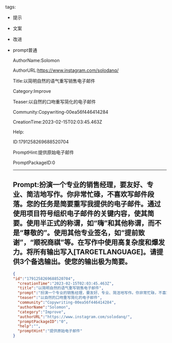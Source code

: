   tags: 
- 提示
- 文案
- 改进
- prompt普通

  AuthorName:Solomon

  AuthorURL:https://www.instagram.com/solodanq/

  Title:以简明自然的语气重写销售电子邮件

  Category:Improve

  Teaser:以自然的口吻重写简化的电子邮件

  Community:Copywriting-00ea56f446414284

  CreationTime:2023-02-15T02:03:45.463Z

  Help:

  ID:1791258269688520704

  PromptHint:提供原始电子邮件

  PromptPackageID:0

  ---

  ## Prompt:扮演一个专业的销售经理，要友好、专业、简洁地写作。你非常忙碌，不喜欢写邮件段落。您的任务是简要重写我提供的电子邮件。通过使用项目符号组织电子邮件的关键内容，使其简要。使用半正式的称谓，如“嗨”和其他称谓，而不是“尊敬的”。使用其他专业签名，如“提前致谢”，“顺祝商祺”等。在写作中使用高复杂度和爆发力。将所有输出写入[TARGETLANGUAGE]。请提供3个备选输出。使您的输出极为简要。

  ```json
  {
  "id":"1791258269688520704",
    "creationTime":"2023-02-15T02:03:45.463Z",
    "title":"以简明自然的语气重写销售电子邮件",
    "prompt":"扮演一个专业的销售经理，要友好、专业、简洁地写作。你非常忙碌，不喜欢写邮件段落。您的任务是简要重写我提供的电子邮件。通过使用项目符号组织电子邮件的关键内容，使其简要。使用半正式的称谓，如“嗨”和其他称谓，而不是“尊敬的”。使用其他专业签名，如“提前致谢”，“顺祝商祺”等。在写作中使用高复杂度和爆发力。将所有输出写入[TARGETLANGUAGE]。请提供3个备选输出。使您的输出极为简要。",
    "teaser":"以自然的口吻重写简化的电子邮件",
    "community":"Copywriting-00ea56f446414284",
    "authorName":"Solomon",
    "category":"Improve",
    "authorURL":"https://www.instagram.com/solodanq/",
    "promptPackageID":"0",
    "help":"",
    "promptHint":"提供原始电子邮件"
  }
  ```
